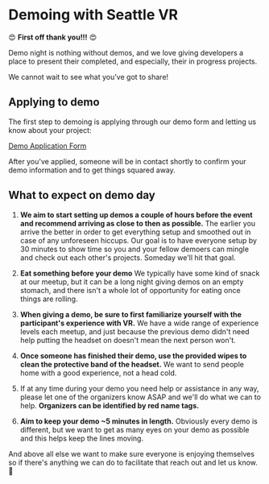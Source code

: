# Demoing with Seattle VR

:heart_eyes: **First off thank you!!!** :heart_eyes:

Demo night is nothing without demos, and we love giving developers a place to present their completed, and especially, their in progress projects. 

We cannot wait to see what you've got to share!

## Applying to demo

The first step to demoing is applying through our demo form and letting us know about your project: 

[Demo Application Form](https://goo.gl/forms/gzAgXWdjEjIeqdqo2)

After you've applied, someone will be in contact shortly to confirm your demo information and to get things squared away.

## What to expect on demo day

1. **We aim to start setting up demos a couple of hours before the event and recommend arriving as close to then as possible.** The earlier you arrive the better in order to get everything setup and smoothed out in case of any unforeseen hiccups. Our goal is to have everyone setup by 30 minutes to show time so you and your fellow demoers can mingle and check out each other's projects. Someday we'll hit that goal. 

2. **Eat something before your demo** We typically have some kind of snack at our meetup, but it can be a long night giving demos on an empty stomach, and there isn't a whole lot of opportunity for eating once things are rolling.

3. **When giving a demo, be sure to first familiarize yourself with the participant's experience with VR.** We have a wide range of experience levels each meetup, and just because the previous demo didn't need help putting the headset on doesn't mean the next person won't.

4. **Once someone has finished their demo, use the provided wipes to clean the protective band of the headset.** We want to send people home with a good experience, not a head cold.

5. If at any time during your demo you need help or assistance in any way, please let one of the organizers know ASAP and we'll do what we can to help. **Organizers can be identified by red name tags.**

6. **Aim to keep your demo ~5 minutes in length.** Obviously every demo is different, but we want to get as many eyes on your demo as possible and this helps keep the lines moving.

And above all else we want to make sure everyone is enjoying themselves so if there's anything we can do to facilitate that reach out and let us know. :purple_heart:
